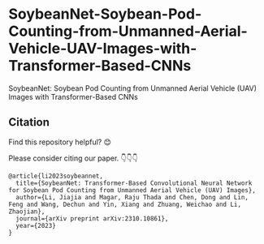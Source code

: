 # SoybeanNet-Soybean-Pod-Counting-from-Unmanned-Aerial-Vehicle-UAV-Images-with-Transformer-Based-CNNs
SoybeanNet: Soybean Pod Counting from Unmanned Aerial Vehicle (UAV) Images with Transformer-Based CNNs

## Citation

Find this repository helpful? 😊  

Please consider citing our paper. 👇👇👇


```
@article{li2023soybeannet,
  title={SoybeanNet: Transformer-Based Convolutional Neural Network for Soybean Pod Counting from Unmanned Aerial Vehicle (UAV) Images},
  author={Li, Jiajia and Magar, Raju Thada and Chen, Dong and Lin, Feng and Wang, Dechun and Yin, Xiang and Zhuang, Weichao and Li, Zhaojian},
  journal={arXiv preprint arXiv:2310.10861},
  year={2023}
}
```
